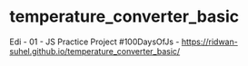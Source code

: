 # temperature_converter_basic 

  Edi - 01 - JS Practice Project #100DaysOfJs - https://ridwan-suhel.github.io/temperature_converter_basic/
